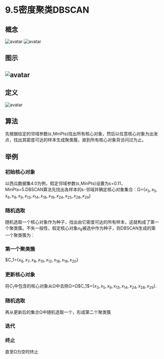 # 9.5密度聚类DBSCAN

## 概念
![avatar](\邻域.png)
![avatar](\概念.png)
## 图示

## ![avatar](\图示.png)

## 定义
![avatar](\簇的定义.png)
## 算法
先根据给定的邻域参数(ε,MinPts)找出所有核心对象，然后以任意核心对象为出发点，找出其密度可达的样本生成聚类簇，直到所有核心对象背访问过为止。
## 举例
### 初始核心对象
以西瓜数据集4.0为例，假定邻域参数(ε,MinPts)设置为ε=0.11，MinPts=5.DBSCAN算法先找出各样本的ε-邻域并确定核心对象集合：Ω={$x_3,x_5,x_6,x_8,x_9,x_13,x_14,x_18,x_19,x_24,x_25,x_28,x_29$}
### 随机选取
随机选取一个核心对象作为种子，找出由它密度可达的所有样本，这就构成了第一个聚类簇。不失一般性，假定核心对象$x_8$被选中作为种子，则DBSCAN生成的第一个聚类簇为：
### 第一个聚类簇
$C_1={$x_6,x_7,x_8,x_10,x_12,x_18,x_19,x_20$}
### 更新核心对象
将$C_1$中包含的核心对象从Ω中去除Ω=Ω\$C_1$={$x_3,x_5,x_9,x_13,x_14,x_24,x_28,x_29$}.
### 随机选取
再从更新后的集合Ω中随机选取一个，形成第二个聚类簇
### 迭代
### 终止
直至Ω为空时终止